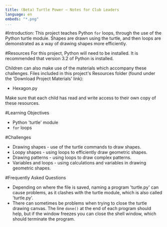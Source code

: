 ```yaml
---
title: (Beta) Turtle Power — Notes for Club Leaders
language: en
embeds: "*.png"
...
```


#Introduction:
This project teaches Python `for` loops, through the use of the Python turtle module. Shapes are drawn using the turtle, and then loops are demonstrated as a way of drawing shapes more efficiently.

#Resources
For this project, Python will need to be installed. It is recommended that version 3.2 of Python is installed.

Children can also make use of the materials which accompany these challenges. Files included in this project's Resources folder (found under the 'Download Project Materials' link):

+ Hexagon.py

Make sure that each child has read and write access to their own copy of these resources.

#Learning Objectives
+ Python 'turtle' module
+ `for` loops

#Challenges
+ Drawing shapes - use of the turtle commands to draw shapes.
+ Loopy shapes - using loops to efficiently draw geometric shapes.
+ Drawing patterns - using loops to draw complex patterns.
+ Variables and loops - using calculations and variables in drawing geometric shapes.

#Frequently Asked Questions
+ Depending on where the file is saved, naming a program 'turtle.py' can cause problems, as it clashes with the turtle module, which is also called 'turtle.py'.
+ There can sometimes be problems when trying to close the turtle drawing canvas. The line `done()` at the end of each program should help, but if the window freezes you can close the shell window, which should terminate the program.

